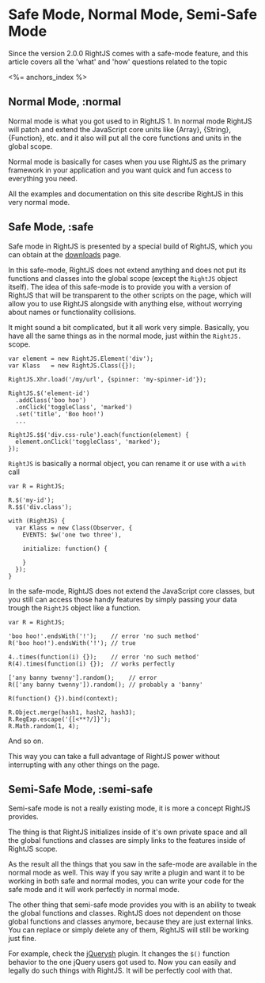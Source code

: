 # Safe Mode, Normal Mode, Semi-Safe Mode

Since the version 2.0.0 RightJS comes with a safe-mode feature, and this
article covers all the 'what' and 'how' questions related to the topic

<%= anchors_index %>

## Normal Mode, :normal

Normal mode is what you got used to in RightJS 1. In normal mode RightJS will
patch and extend the JavaScript core units like {Array}, {String}, {Function},
etc. and it also will put all the core functions and units in the global
scope.

Normal mode is basically for cases when you use RightJS as the primary
framework in your application and you want quick and fun access to everything
you need.

All the examples and documentation on this site describe RightJS in this very
normal mode.


## Safe Mode, :safe

Safe mode in RightJS is presented by a special build of RightJS, which you can
obtain at the [downloads](/download) page.

In this safe-mode, RightJS does not extend anything and does not put its
functions and classes into the global scope (except the `RightJS` object
itself). The idea of this safe-mode is to provide you with a version of
RightJS that will be transparent to the other scripts on the page, which will
allow you to use RightJS alongside with anything else, without worrying about
names or functionality collisions.

It might sound a bit complicated, but it all work very simple. Basically, you
have all the same things as in the normal mode, just within the `RightJS.`
scope.

    var element = new RightJS.Element('div');
    var Klass   = new RightJS.Class({});

    RightJS.Xhr.load('/my/url', {spinner: 'my-spinner-id'});

    RightJS.$('element-id')
      .addClass('boo hoo')
      .onClick('toggleClass', 'marked')
      .set('title', 'Boo hoo!')
      ...

    RightJS.$$('div.css-rule').each(function(element) {
      element.onClick('toggleClass', 'marked');
    });

`RightJS` is basically a normal object, you can rename it or use with a
`with` call

    var R = RightJS;

    R.$('my-id');
    R.$$('div.class');

    with (RightJS) {
      var Klass = new Class(Observer, {
        EVENTS: $w('one two three'),

        initialize: function() {

        }
      });
    }

In the safe-mode, RightJS does not extend the JavaScript core classes, but you
still can access those handy features by simply passing your data trough the
`RightJS` object like a function.

    var R = RightJS;

    'boo hoo!'.endsWith('!');    // error 'no such method'
    R('boo hoo!').endsWith('!'); // true

    4..times(function(i) {});    // error 'no such method'
    R(4).times(function(i) {});  // works perfectly

    ['any banny twenny'].random();    // error
    R(['any banny twenny']).random(); // probably a 'banny'

    R(function() {}).bind(context);

    R.Object.merge(hash1, hash2, hash3);
    R.RegExp.escape('{[<**?/]}');
    R.Math.random(1, 4);

And so on.

This way you can take a full advantage of RightJS power without interrupting
with any other things on the page.


## Semi-Safe Mode, :semi-safe

Semi-safe mode is not a really existing mode, it is more a concept RightJS
provides.

The thing is that RightJS initializes inside of it's own private space and all
the global functions and classes are simply links to the features inside of
RightJS scope.

As the result all the things that you saw in the safe-mode are available in
the normal mode as well. This way if you say write a plugin and want it to be
working in both safe and normal modes, you can write your code for the safe
mode and it will work perfectly in normal mode.

The other thing that semi-safe mode provides you with is an ability to tweak
the global functions and classes. RightJS does not dependent on those global
functions and classes anymore, because they are just external links. You can
replace or simply delete any of them, RightJS will still be working just fine.

For example, check the [jQuerysh](/plugins/jquerysh) plugin. It changes the
`$()` function behavior to the one jQuery users got used to. Now you can
easily and legally do such things with RightJS. It will be perfectly cool with
that.


